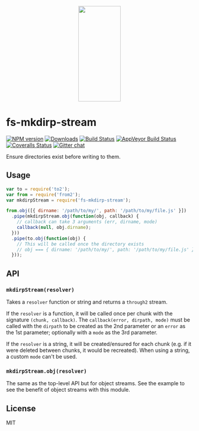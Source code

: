 <p align="center">
  <a href="http://gulpjs.com">
    <img height="257" width="114" src="https://raw.githubusercontent.com/gulpjs/artwork/master/gulp-2x.png">
  </a>
</p>

# fs-mkdirp-stream

[![NPM version][npm-image]][npm-url] [![Downloads][downloads-image]][npm-url] [![Build Status][travis-image]][travis-url] [![AppVeyor Build Status][appveyor-image]][appveyor-url] [![Coveralls Status][coveralls-image]][coveralls-url] [![Gitter chat][gitter-image]][gitter-url]

Ensure directories exist before writing to them.

## Usage

```js
var to = require('to2');
var from = require('from2');
var mkdirpStream = require('fs-mkdirp-stream');

from.obj([{ dirname: '/path/to/my/', path: '/path/to/my/file.js' }])
  .pipe(mkdirpStream.obj(function(obj, callback) {
    // callback can take 3 arguments (err, dirname, mode)
    callback(null, obj.dirname);
  }))
  .pipe(to.obj(function(obj) {
    // This will be called once the directory exists
    // obj === { dirname: '/path/to/my/', path: '/path/to/my/file.js' }
  }));
```

## API

### `mkdirpStream(resolver)`

Takes a `resolver` function or string and returns a `through2` stream.

If the `resolver` is a function, it will be called once per chunk with the signature `(chunk, callback)`. The `callback(error, dirpath, mode)` must be called with the `dirpath` to be created as the 2nd parameter or an `error` as the 1st parameter; optionally with a `mode` as the 3rd parameter.

If the `resolver` is a string, it will be created/ensured for each chunk (e.g. if it were deleted between chunks, it would be recreated). When using a string, a custom `mode` can't be used.

### `mkdirpStream.obj(resolver)`

The same as the top-level API but for object streams. See the example to see the benefit of object streams with this module.

## License

MIT

[downloads-image]: http://img.shields.io/npm/dm/fs-mkdirp-stream.svg
[npm-url]: https://npmjs.com/package/fs-mkdirp-stream
[npm-image]: http://img.shields.io/npm/v/fs-mkdirp-stream.svg

[travis-url]: https://travis-ci.org/gulpjs/fs-mkdirp-stream
[travis-image]: http://img.shields.io/travis/gulpjs/fs-mkdirp-stream.svg?label=travis-ci

[appveyor-url]: https://ci.appveyor.com/project/gulpjs/fs-mkdirp-stream
[appveyor-image]: https://img.shields.io/appveyor/ci/gulpjs/fs-mkdirp-stream.svg?label=appveyor

[coveralls-url]: https://coveralls.io/r/gulpjs/fs-mkdirp-stream
[coveralls-image]: http://img.shields.io/coveralls/gulpjs/fs-mkdirp-stream/master.svg

[gitter-url]: https://gitter.im/gulpjs/gulp
[gitter-image]: https://badges.gitter.im/gulpjs/gulp.png
